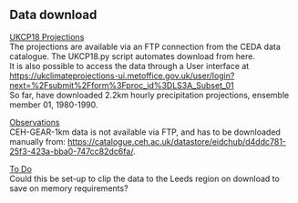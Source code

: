 ## Data download

<ins>UKCP18 Projections</ins>  
The projections are available via an FTP connection from the CEDA data catalogue. The UKCP18.py script automates download from here.  
It is also possible to access the data through a User interface at https://ukclimateprojections-ui.metoffice.gov.uk/user/login?next=%2Fsubmit%2Fform%3Fproc_id%3DLS3A_Subset_01  
So far, have downloaded 2.2km hourly precipitation projections, ensemble member 01, 1980-1990.

<ins>Observations</ins>  
CEH-GEAR-1km data is not available via FTP, and has to be downloaded manually from: https://catalogue.ceh.ac.uk/datastore/eidchub/d4ddc781-25f3-423a-bba0-747cc82dc6fa/.

<ins> To Do </ins>  
Could this be set-up to clip the data to the Leeds region on download to save on memory requirements?
